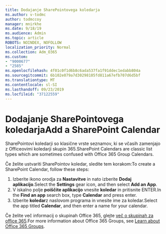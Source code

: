 ```yaml
---
title: Dodajanje SharePointovega koledarja
ms.author: v-todmc
author: todmccoy
manager: mnirkhe
ms.date: 9/18/19
ms.audience: Admin
ms.topic: article
ROBOTS: NOINDEX, NOFOLLOW
localization_priority: Normal
ms.collection: Adm_O365
ms.custom:
- "9000677"
- "2585"
ms.openlocfilehash: 4f01c0f1d6b8c6ada537fa1f91ddec1edabb804a
ms.sourcegitcommit: 6b102e079a7d30298105fd811a67efb707d6d5bf
ms.translationtype: MT
ms.contentlocale: sl-SI
ms.lasthandoff: 09/23/2019
ms.locfileid: "37122559"
---
```

# <a name="add-a-sharepoint-calendar"></a><span data-ttu-id="6886f-102">Dodajanje SharePointovega koledarja</span><span class="sxs-lookup"><span data-stu-id="6886f-102">Add a SharePoint Calendar</span></span>

<span data-ttu-id="6886f-103">SharePointovi koledarji so klasične vrste seznamov, ki se včasih zamenjajo z Officeovimi koledarji skupin 365.</span><span class="sxs-lookup"><span data-stu-id="6886f-103">SharePoint Calendars are classic list types which are sometimes confused with Office 365 Group Calendars.</span></span>
 
<span data-ttu-id="6886f-104">Če želite ustvariti SharePointov koledar, sledite tem korakom:</span><span class="sxs-lookup"><span data-stu-id="6886f-104">To create a SharePoint Calendar, follow these steps:</span></span>
 
1.  <span data-ttu-id="6886f-105">Izberite ikono orodja za **Nastavitve** in nato izberite **Dodaj aplikacijo**.</span><span class="sxs-lookup"><span data-stu-id="6886f-105">Select the **Settings** gear icon, and then select **Add an App**.</span></span>
2.  <span data-ttu-id="6886f-106">V iskalno polje **poiščite aplikacijo** vnesite **koledar** in pritisnite ENTER.</span><span class="sxs-lookup"><span data-stu-id="6886f-106">In the **Find an app** search box, type **Calendar** and press enter.</span></span>
3.  <span data-ttu-id="6886f-107">Izberite **koledar**z naslovom programa in vnesite ime za koledar.</span><span class="sxs-lookup"><span data-stu-id="6886f-107">Select the app titled **Calendar**, and then enter a name for your calendar.</span></span>

<span data-ttu-id="6886f-108">Če želite več informacij o skupinah Office 365, glejte [več o skupinah za office 365](https://support.office.com/article/Learn-about-Office-365-groups-b565caa1-5c40-40ef-9915-60fdb2d97fa2).</span><span class="sxs-lookup"><span data-stu-id="6886f-108">For more information about Office 365 Groups, see [Learn about Office 365 Groups](https://support.office.com/article/Learn-about-Office-365-groups-b565caa1-5c40-40ef-9915-60fdb2d97fa2).</span></span>

